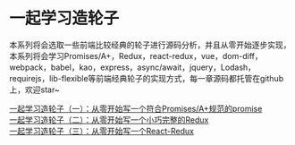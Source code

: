 # 一起学习造轮子

本系列将会选取一些前端比较经典的轮子进行源码分析，并且从零开始逐步实现，本系列将会学习Promises/A+，Redux，react-redux，vue，dom-diff，webpack，babel，kao，express，async/await，jquery，Lodash，requirejs，lib-flexible等前端经典轮子的实现方式，每一章源码都托管在github上，欢迎star~ 

[一起学习造轮子（一）：从零开始写一个符合Promises/A+规范的promise](https://github.com/JOE-XIE/MyWheel/tree/master/MyPromise)<br>
[一起学习造轮子（二）：从零开始写一个小巧完整的Redux](https://github.com/JOE-XIE/MyWheel/tree/master/MyRedux)<br>
[一起学习造轮子（三）：从零开始写一个React-Redux](https://github.com/JOE-XIE/MyWheel/tree/master/MyReactRedux)<br>
